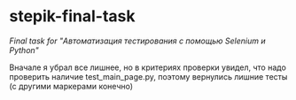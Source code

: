 # stepik-final-task
*Final task for "Автоматизация тестирования с помощью Selenium и Python"*

Вначале я убрал все лишнее, но в критериях проверки увидел, что надо проверить наличие test_main_page.py, поэтому вернулись лишние тесты (с другими маркерами конечно)


